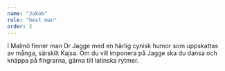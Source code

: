 ```yaml
---
name: "Jakob"
role: "best man"
order: 2
---
```

I Malmö finner man Dr Jagge med en härlig cynisk humor som uppskattas av många, särskilt Kajsa. Om du vill imponera på Jagge ska du dansa och knäppa på fingrarna, gärna till latinska rytmer.
